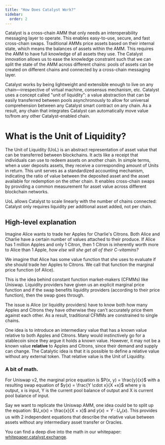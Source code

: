 ```yaml
---
title: "How Does Catalyst Work?"
sidebar:
  order: 2
---
```


Catalyst is a cross-chain AMM that only needs an interoperability messaging layer to operate. This enables easy-to-use, secure, and fast cross-chain swaps. Traditional AMMs price assets based on their internal state, which means the balances of assets within the AMM. This requires the AMM to have full knowledge of all assets they use. The Catalyst innovation allows us to ease the knowledge constraint such that we can split the state of the AMM across different chains: pools of assets can be created on different chains and connected by a cross-chain messaging layer.

Catalyst works by being lightweight and extensible enough to live on any chain—irrespective of virtual machine, consensus mechanism, etc. Catalyst uses a concept called "unit of liquidity": a value abstraction that can be easily transferred between pools asynchronously to allow for universal comprehension between any Catalyst smart contract on any chain. As a result, any chain that integrates Catalyst can automatically move value to/from any other Catalyst-enabled chain.

# What is the Unit of Liquidity?

The Unit of Liquidity (UoL) is an abstract representation of asset value that can be transferred between blockchains. It acts like a receipt that individuals can use to redeem assets on another chain. In simple terms, when a user deposits assets, they receive a corresponding amount of Units in return. This unit serves as a standardized accounting mechanism, indicating the ratio of value between the deposited asset and the asset available for redemption on the other chain. It enables cross-chain swaps by providing a common measurement for asset value across different blockchain networks.

UoL allows Catalyst to scale linearly with the number of chains connected: Catalyst only requires liquidity per additional asset added, not per chain.

## High-level explanation

Imagine Alice wants to trade her Apples for Charlie's Citrons. Both Alice and Charlie have a certain number of values attached to their produce. If Alice has 1 million Apples and only 1 Citron, then 1 Citron is inherently worth more to Alice than 1 Apple, _how else will she get all of their C-vitamins?_

We imagine that Alice has some value function that she uses to evaluate if she should trade her Apples to Citrons. We call that function the marginal price function (of Alice).

This is the idea behind constant function market-makers (CFMMs) like Uniswap. Liquidity providers have given us an explicit marginal price function and if the swap benefits liquidity providers (according to their price function), then the swap goes through.

The issue is Alice (or liquidity providers) have to know both how many Apples and Citrons they have otherwise they can't accurately price them against each other. As a result, traditional CFMMs are constrained to single chains.

One idea is to introduce an intermediary value that has a known value relative to both Apples and Citrons. Many would instinctively go for a stablecoin since they argue it holds a known value. However, it may not be a known value **relative** to Apples and Citrons, since their demand and supply can change. The Catalytic idea is that it is possible to define a relative value without any external token. That relative value is the Unit of Liquidity.

### A bit of math.

For Uniswap v2, the marginal price equation is $P(x, y) = \frac{y}{x}$ with a resulting swap equation of $y(x) = \frac{Y \cdot x}{X +x}$ where y is output, x is input, Y is the current pool balance of output and X is current pool balance of input.

Say we want to replicate the Uniswap AMM, one idea could be to split up the equation: $U_x(x) = \frac{x}{X + x}$ and $y(x) = Y \cdot U_x(x)$. This provides us with 2 independent equations that describe the relative value between assets without any intermediary asset transfer or Oracles.

You can find a deep dive into the math in our whitepaper: [whitepaper.catalyst.exchange](https://whitepaper.catalyst.exchange).
